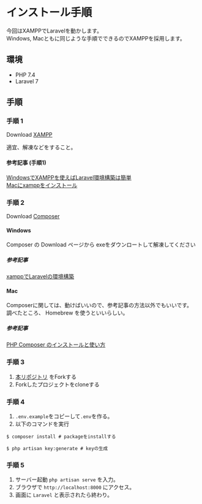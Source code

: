 # インストール手順

今回はXAMPPでLaravelを動かします。  
Windows,  Macともに同じような手順でできるのでXAMPPを採用します。

## 環境

- PHP 7.4
- Laravel 7

## 手順

### 手順 1

Download [XAMPP](https://www.apachefriends.org/jp/index.html)  

適宜、解凍などをすること。

#### 参考記事 (手順1)

[WindowsでXAMPPを使えばLaravel環境構築は簡単](https://reffect.co.jp/laravel/windows-xampp-laravel-install)  
[Macにxamppをインストール](https://qiita.com/hinataysi29734/items/00a3a990205b80f42df3)

### 手順 2

Download [Composer](https://getcomposer.org/)

#### Windows 

Composer の Download ページから exeをダウンロートして解凍してください

##### 参考記事

[xamppでLaravelの環境構築](https://qiita.com/maruyama42/items/43d7029d7e00e587bf0b)

#### Mac

Composerに関しては、動けばいいので、参考記事の方法以外でもいいです。  
調べたところ、 Homebrew を使うといいらしい。

##### 参考記事 

[PHP Composer のインストールと使い方](https://www.webdesignleaves.com/pr/php/php_composer.php)

### 手順 3 

1. [本リポジトリ](https://github.com/u-lab/u-lab-laravel-hands-on) をForkする
2. Forkしたプロジェクトをcloneする

### 手順 4

1. `.env.example`をコピーして`.env`を作る。
2. 以下のコマンドを実行

```shell script
$ composer install # packageをinstallする

$ php artisan key:generate # keyの生成 
```

### 手順 5

1. サーバー起動 `php artisan serve` を入力。
2. ブラウザで `http://localhost:8000` にアクセス。
3. 画面に `Laravel` と表示されたら終わり。

